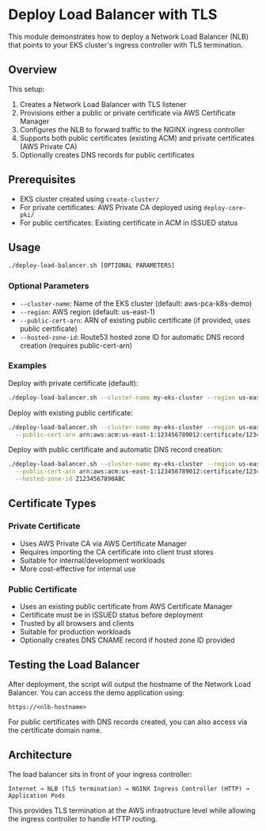 # Deploy Load Balancer with TLS

This module demonstrates how to deploy a Network Load Balancer (NLB) that points to your EKS cluster's ingress controller with TLS termination.

## Overview

This setup:
1. Creates a Network Load Balancer with TLS listener
2. Provisions either a public or private certificate via AWS Certificate Manager
3. Configures the NLB to forward traffic to the NGINX ingress controller
4. Supports both public certificates (existing ACM) and private certificates (AWS Private CA)
5. Optionally creates DNS records for public certificates

## Prerequisites

- EKS cluster created using `create-cluster/`
- For private certificates: AWS Private CA deployed using `deploy-core-pki/`
- For public certificates: Existing certificate in ACM in ISSUED status

## Usage

```bash
./deploy-load-balancer.sh [OPTIONAL PARAMETERS]
```

### Optional Parameters

- `--cluster-name`: Name of the EKS cluster (default: aws-pca-k8s-demo)
- `--region`: AWS region (default: us-east-1)
- `--public-cert-arn`: ARN of existing public certificate (if provided, uses public certificate)
- `--hosted-zone-id`: Route53 hosted zone ID for automatic DNS record creation (requires public-cert-arn)

### Examples

Deploy with private certificate (default):
```bash
./deploy-load-balancer.sh --cluster-name my-eks-cluster --region us-east-1
```

Deploy with existing public certificate:
```bash
./deploy-load-balancer.sh --cluster-name my-eks-cluster --region us-east-1 \
  --public-cert-arn arn:aws:acm:us-east-1:123456789012:certificate/12345678-1234-1234-1234-123456789012
```

Deploy with public certificate and automatic DNS record creation:
```bash
./deploy-load-balancer.sh --cluster-name my-eks-cluster --region us-east-1 \
  --public-cert-arn arn:aws:acm:us-east-1:123456789012:certificate/12345678-1234-1234-1234-123456789012 \
  --hosted-zone-id Z1234567890ABC
```

## Certificate Types

### Private Certificate
- Uses AWS Private CA via AWS Certificate Manager
- Requires importing the CA certificate into client trust stores
- Suitable for internal/development workloads
- More cost-effective for internal use

### Public Certificate
- Uses an existing public certificate from AWS Certificate Manager
- Certificate must be in ISSUED status before deployment
- Trusted by all browsers and clients
- Suitable for production workloads
- Optionally creates DNS CNAME record if hosted zone ID provided

## Testing the Load Balancer

After deployment, the script will output the hostname of the Network Load Balancer. You can access the demo application using:

```
https://<nlb-hostname>
```

For public certificates with DNS records created, you can also access via the certificate domain name.

## Architecture

The load balancer sits in front of your ingress controller:

```
Internet → NLB (TLS termination) → NGINX Ingress Controller (HTTP) → Application Pods
```

This provides TLS termination at the AWS infrastructure level while allowing the ingress controller to handle HTTP routing.
